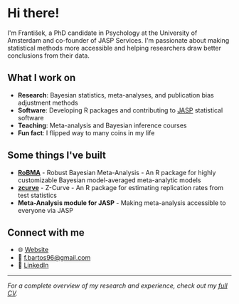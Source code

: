 # Hi there!

I'm František, a PhD candidate in Psychology at the University of Amsterdam and co-founder of JASP Services. I'm passionate about making statistical methods more accessible and helping researchers draw better conclusions from their data.

## What I work on

- **Research**: Bayesian statistics, meta-analyses, and publication bias adjustment methods
- **Software**: Developing R packages and contributing to [JASP](https://jasp-stats.org/) statistical software
- **Teaching**: Meta-analysis and Bayesian inference courses
- **Fun fact**: I flipped way to many coins in my life

## Some things I've built

- **[RoBMA](https://cran.r-project.org/package=RoBMA)** - Robust Bayesian Meta-Analysis - An R package for highly customizable Bayesian model-averaged meta-analytic models
- **[zcurve](https://cran.r-project.org/package=zcurve)** - Z-Curve - An R package for estimating replication rates from test statistics
- **Meta-Analysis module for JASP** - Making meta-analysis accessible to everyone via JASP

## Connect with me

- 🌐 [Website](https://frantisek-bartos.info/)
- 📧 f.bartos96@gmail.com
- 💼 [LinkedIn](https://linkedin.com/in/franti%C5%A1ek-barto%C5%A1-50249b192/)

---

*For a complete overview of my research and experience, check out my [full CV](https://frantisek-bartos.info/cv.pdf).*